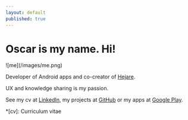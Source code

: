 ```yaml
---
layout: default
published: true
---
```


# Oscar is my name. **Hi!**

<div class="portrait" markdown="1" role="img">
![me](/images/me.png)
</div>

Developer of Android apps and co-creator of [Hejare](https://hejare.se).

UX and knowledge sharing is my passion.

See my cv at [LinkedIn](http://se.linkedin.com/in/oscarbjorkman/), my projects at [GitHub](https://github.com/oscarb) or my apps at [Google Play](https://play.google.com/store/apps/developer?id=oscarb).

*[cv]: Curriculum vitae
